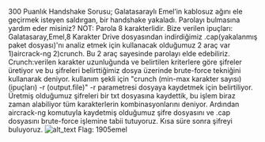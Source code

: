 300 Puanlık Handshake Sorusu; Galatasaraylı Emel’in kablosuz ağını ele geçirmek
isteyen saldırgan, bir handshake yakaladı. Parolayı bulmasına yardım eder misiniz?
NOT: Parola 8 karakterlidir.
Bize verilen ipuçları: Galatasaray,Emel,8 Karakter
Drive dosyasından indirdiğimiz .cap(yakalanmış paket dosyası)'nı analiz etmek için kullanacak olduğumuz 2 araç var
1)aircrack-ng 2)crunch. Bu 2 araç sayesinde parolayı elde edebiliriz. Crunch:verilen karakter uzunluğunda ve belirtilen kriterlere göre şifreler üretiyor ve 
bu şifreleri belirttiğimiz dosya üzerinde brute-force tekniğini kullanarak deniyor. 
kullanım şekli için "crunch (min-max karakter sayısı) (ipuçları) -r (output.file)" -r parametresi dosyaya kaydetmek için belirtiliyor.
Üretmiş olduğumuz şifreleri bir txt dosyasına kaydettik, bu işlem biraz zaman alabiliyor tüm karakterlerin kombinasyonlarını deniyor.
Ardından aircrack-ng komutuyla kaydetmiş olduğumuz şifre dosyasını ve .cap dosyasını brute-force işlemine tabii tutuyoruz.
Kısa süre sonra şifreyi buluyoruz. 
![alt_text](https://github.com/MuCyberLab/CTF/blob/master/Web%20-%20Network/flag/300.png?raw=true)
Flag: 1905emel 
